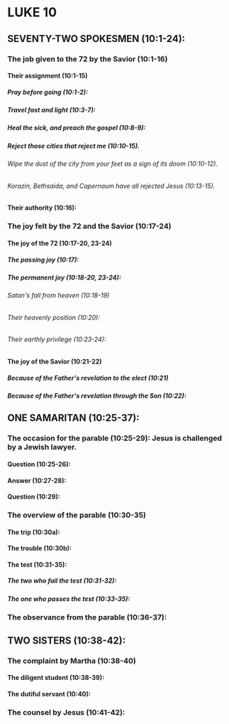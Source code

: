 ---
---
# LUKE 10
## SEVENTY-TWO SPOKESMEN (10:1-24): 
###  The job given to the 72 by the Savior (10:1-16) 
####  Their assignment (10:1-15) 
#####  Pray before going (10:1-2): 
#####  Travel fast and light (10:3-7): 
#####  Heal the sick, and preach the gospel (10:8-9): 
#####  Reject those cities that reject me (10:10-15). 
######  Wipe the dust of the city from your feet as a sign of its doom (10:10-12). 
######  Korazin, Bethsaida, and Capernaum have all rejected Jesus (10:13-15). 
####  Their authority (10:16): 
###  The joy felt by the 72 and the Savior (10:17-24) 
####  The joy of the 72 (10:17-20, 23-24) 
#####  The passing joy (10:17): 
#####  The permanent joy (10:18-20, 23-24): 
######  Satan\'s fall from heaven (10:18-19) 
######  Their heavenly position (10:20): 
######  Their earthly privilege (10:23-24): 
####  The joy of the Savior (10:21-22) 
#####  Because of the Father\'s revelation to the elect (10:21) 
#####  Because of the Father\'s revelation through the Son (10:22): 
## ONE SAMARITAN (10:25-37): 
###  The occasion for the parable (10:25-29): Jesus is challenged by a Jewish lawyer. 
####  Question (10:25-26): 
####  Answer (10:27-28): 
####  Question (10:29): 
###  The overview of the parable (10:30-35) 
####  The trip (10:30a): 
####  The trouble (10:30b): 
####  The test (10:31-35): 
#####  The two who fail the test (10:31-32): 
#####  The one who passes the test (10:33-35): 
###  The observance from the parable (10:36-37): 
## TWO SISTERS (10:38-42): 
###  The complaint by Martha (10:38-40) 
####  The diligent student (10:38-39): 
####  The dutiful servant (10:40): 
###  The counsel by Jesus (10:41-42): 
